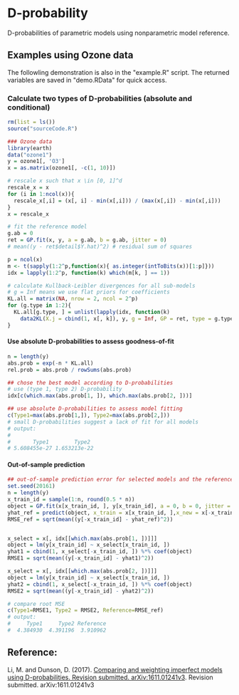 # D-probability
D-probabilities of parametric models using nonparametric model reference. 



## Examples using Ozone data  

The followling demonstration is also in the "example.R" script. The returned variables are saved in "demo.RData" for quick access. 

### Calculate two types of D-probabilities (absolute and conditional)

```R
rm(list = ls())
source("sourceCode.R")

### Ozone data
library(earth)
data("ozone1")
y = ozone1[, 'O3']
x = as.matrix(ozone1[, -c(1, 10)]) 

# rescale x such that x \in [0, 1]^d 
rescale_x = x
for (i in 1:ncol(x)){
  rescale_x[,i] = (x[, i] - min(x[,i])) / (max(x[,i]) - min(x[,i]))
}
x = rescale_x

# fit the reference model 
g.ab = 0 
ret = GP.fit(x, y, a = g.ab, b = g.ab, jitter = 0)
# mean((y - ret$detail$Y.hat)^2) # residual sum of squares 

p = ncol(x)
m <- t(sapply(1:2^p,function(x){ as.integer(intToBits(x))[1:p]}))
idx = lapply(1:2^p, function(k) which(m[k, ] == 1))

# calculate Kullback-Leibler divergences for all sub-models 
# g = Inf means we use flat priors for coefficients
KL.all = matrix(NA, nrow = 2, ncol = 2^p) 
for (g.type in 1:2){
  KL.all[g.type, ] = unlist(lapply(idx, function(k)
    data2KL(X.j = cbind(1, x[, k]), y, g = Inf, GP = ret, type = g.type, a = g.ab, b = g.ab)))
}
```

#### Use absolute D-probabilities to assess goodness-of-fit 

```R
n = length(y)
abs.prob = exp(-n * KL.all)
rel.prob = abs.prob / rowSums(abs.prob)

## chose the best model according to D-probabilities 
# use (type 1, type 2) D-probability 
idx[c(which.max(abs.prob[1, ]), which.max(abs.prob[2, ]))]

## use absolute D-probabilities to assess model fitting 
c(Type1=max(abs.prob[1,]), Type2=max(abs.prob[2,]))
# small D-probabilities suggest a lack of fit for all models 
# output: 
#                                   
#       Type1        Type2 
# 5.608455e-27 1.653213e-22                                                                      
```

#### Out-of-sample prediction 

```R
## out-of-sample prediction error for selected models and the reference model 
set.seed(20161)
n = length(y)
x_train_id = sample(1:n, round(0.5 * n))
object = GP.fit(x[x_train_id, ], y[x_train_id], a = 0, b = 0, jitter = 0)
yhat_ref = predict(object, x_train = x[x_train_id, ],x_new = x[-x_train_id, ])
RMSE_ref = sqrt(mean((y[-x_train_id] - yhat_ref)^2))


x_select = x[, idx[[which.max(abs.prob[1, ])]]]
object = lm(y[x_train_id] ~ x_select[x_train_id, ])
yhat1 = cbind(1, x_select[-x_train_id, ]) %*% coef(object)
RMSE1 = sqrt(mean((y[-x_train_id] - yhat1)^2))

x_select = x[, idx[[which.max(abs.prob[2, ])]]]
object = lm(y[x_train_id] ~ x_select[x_train_id, ])
yhat2 = cbind(1, x_select[-x_train_id, ]) %*% coef(object)
RMSE2 = sqrt(mean((y[-x_train_id] - yhat2)^2))

# compare root MSE
c(Type1=RMSE1, Type2 = RMSE2, Reference=RMSE_ref)
# output: 
#     Type1     Type2 Reference 
#  4.384930  4.391196  3.910962 
```



## Reference: 

Li, M. and Dunson, D. (2017). [Comparing and weighting imperfect models using D-probabilities. Revision submitted. arXiv:1611.01241v3](https://arxiv.org/abs/1611.01241v3). Revision submitted. arXiv:1611.01241v3

